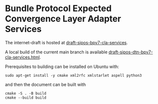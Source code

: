 # Bundle Protocol Expected Convergence Layer Adapter Services

The internet-draft is hosted at [draft-sipos-bpv7-cla-services](https://datatracker.ietf.org/doc/draft-sipos-bpv7-cla-services/).

A local build of the current main branch is available [draft-sipos-dtn-bpv7-cla-services.html](https://briansipos.github.io/dtn-bpv7-cla-services/draft-sipos-dtn-bpv7-cla-services.html).

Prerequisites to building can be installed on Ubuntu with:
```
sudo apt-get install -y cmake xml2rfc xmlstarlet aspell python3
```
and then the document can be built with
```
cmake -S . -B build
cmake --build build
```
